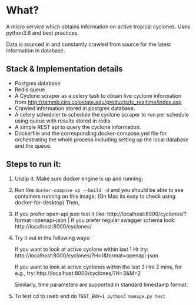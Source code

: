 # What?

A micro service which obtains information on active tropical cyclones. Uses python3.6 and best practices.

Data is sourced in and constantly crawled from source for the latest information in database.

## Stack & Implementation details
- Postgres database 
- Redis queue
- A Cyclone scraper as a celery task to obtain live cyclone information from http://rammb.cira.colostate.edu/products/tc_realtime/index.asp
- Crawled information stored in postgres database.
- A celery scheduler to schedule the cyclone scraper to run per schedule using queue with results stored in redis.
- A simple REST api to query the cyclone information.
- Dockerfile and the corresponding docker-compose.yml file for orchestrating the whole process including setting up the local database and the queue.

## Steps to run it:

1. Unzip it. Make sure docker engine is up and running;
2. Run like `docker-compose up --build -d` and you should be able to see containers running on this image; (On Mac its easy to check using docker-for-desktop) Then,
3. If you prefer open-api json test it like: http://localhost:8000/cyclones/?format=openapi-json | 
If you prefer regular swagger schema look: http://localhost:8000/cyclones/
4. Try it out in the following ways:

    If you want to look at active cyclone within last 1 Hr try: http://localhost:8000/cyclones/?H=1&format=openapi-json 

     If you want to look at active cyclones within the last 3 Hrs 2 mins, for e.g., try: http://localhost:8000/cyclones/?H=3&M=2
     
     Similarly, time parameters are supported in standard timestamp format.
5. To test cd to /web and do `TEST_ENV=1 python3 manage.py test`